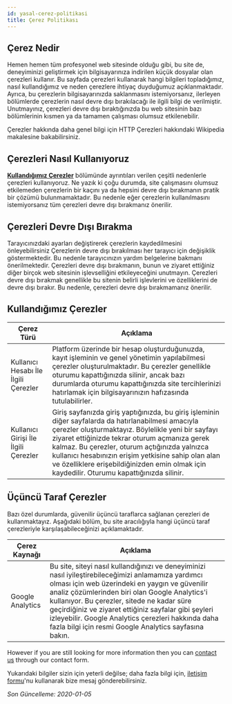 ```yaml
---
id: yasal-cerez-politikasi
title: Çerez Politikası
---
```


<a id="aHeaderMenuAnchor" data-header-menu="Docs"></a>

## Çerez Nedir

Hemen hemen tüm profesyonel web sitesinde olduğu gibi, bu site de, deneyiminizi geliştirmek için bilgisayarınıza indirilen küçük dosyalar olan çerezleri kullanır. Bu sayfada çerezleri kullanarak hangi bilgileri topladığımız, nasıl kullandığımız ve neden çerezlere ihtiyaç duyduğumuz açıklanmaktadır. Ayrıca, bu çerezlerin bilgisayarınızda saklanmasını istemiyorsanız, ilerleyen bölümlerde çerezlerin nasıl devre dışı bırakılacağı ile ilgili bilgi de verilmiştir. Unutmayınız, çerezleri devre dışı bıraktığınızda bu web sitesinin bazı bölümlerinin kısmen ya da tamamen çalışması olumsuz etkilenebilir.

Çerezler hakkında daha genel bilgi için HTTP Çerezleri hakkındaki Wikipedia makalesine bakabilirsiniz.

## Çerezleri Nasıl Kullanıyoruz

[**Kullandığımız Çerezler**](#kullandığımız-çerezler) bölümünde ayrıntıları verilen çeşitli nedenlerle çerezleri kullanıyoruz. Ne yazık ki çoğu durumda, site çalışmasını olumsuz etkilemeden çerezlerin bir kaçını ya da hepsini devre dışı bırakmanın pratik bir çözümü bulunmamaktadır. Bu nedenle eğer çerezlerin kullanılmasını istemiyorsanız tüm çerezleri devre dışı bırakmanız önerilir.

## Çerezleri Devre Dışı Bırakma

Tarayıcınızdaki ayarları değiştirerek çerezlerin kaydedilmesini önleyebilirsiniz Çerezlerin devre dışı bırakılması her tarayıcı için değişiklik göstermektedir. Bu nedenle tarayıcınızın yardım belgelerine bakmanı önerilmektedir. Çerezleri devre dışı bırakmanın, bunun ve ziyaret ettiğiniz diğer birçok web sitesinin işlevselliğini etkileyeceğini unutmayın. Çerezleri devre dışı bırakmak genellikle bu sitenin belirli işlevlerini ve özelliklerini de devre dışı bırakır. Bu nedenle, çerezleri devre dışı bırakmamanız önerilir.

## Kullandığımız Çerezler

| Çerez Türü | Açıklama |
| ------- | ------- |
| Kullanıcı Hesabı İle İlgili Çerezler | Platform üzerinde bir hesap oluşturduğunuzda, kayıt işleminin ve genel yönetimin yapılabilmesi çerezler oluşturulmaktadır. Bu çerezler genellikle oturumu kapattığınızda silinir, ancak bazı durumlarda oturumu kapattığınızda site tercihlerinizi hatırlamak için bilgisayarınızın hafızasında tutulabilirler. |
| Kullanıcı Girişi İle İlgili Çerezler | Giriş sayfanızda giriş yaptığınızda, bu giriş işleminin diğer sayfalarda da hatırlanabilmesi amacıyla çerezler oluşturmaktayız. Böylelikle yeni bir sayfayı ziyaret ettiğinizde tekrar oturum açmanıza gerek kalmaz. Bu çerezler, oturum açtığınızda yalnızca kullanıcı hesabınızın erişim yetkisine sahip olan alan ve özelliklere erişebildiğinizden emin olmak için kaydedilir. Oturumu kapattığınızda silinir. |

## Üçüncü Taraf Çerezler

Bazı özel durumlarda, güvenilir üçüncü taraflarca sağlanan çerezleri de kullanmaktayız. Aşağıdaki bölüm, bu site aracılığıyla hangi üçüncü taraf çerezleriyle karşılaşabileceğinizi açıklamaktadır.

| Çerez Kaynağı | Açıklama |
| ------- | ------- |
| Google Analytics | Bu site, siteyi nasıl kullandığınızı ve deneyiminizi nasıl iyileştirebileceğimizi anlamamıza yardımcı olması için web üzerindeki en yaygın ve güvenilir analiz çözümlerinden biri olan Google Analytics'i kullanıyor. Bu çerezler, sitede ne kadar süre geçirdiğiniz ve ziyaret ettiğiniz sayfalar gibi şeyleri izleyebilir. Google Analytics çerezleri hakkında daha fazla bilgi için resmi Google Analytics sayfasına bakın. |

However if you are still looking for more information then you can [contact us](https://support.pyronome.com/iletisim) through our contact form.

Yukarıdaki bilgiler sizin için yeterli değilse; daha fazla bilgi için, [iletişim formu](https://support.pyronome.com/iletisim)'nu kullanarak bize mesaj gönderebilirsiniz.

*Son Güncelleme: 2020-01-05*